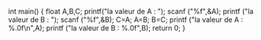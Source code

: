 int main()
{
    float  A,B,C;
    printf("la valeur de A : ");
    scanf ("%f",&A);
    printf ("la valeur de B : ");
    scanf ("%f",&B);
    C=A;
    A=B;
    B=C;
    printf ("la valeur de A : %.0f\n",A);
    printf ("la valeur de B : %.0f",B);
    return 0;
}

